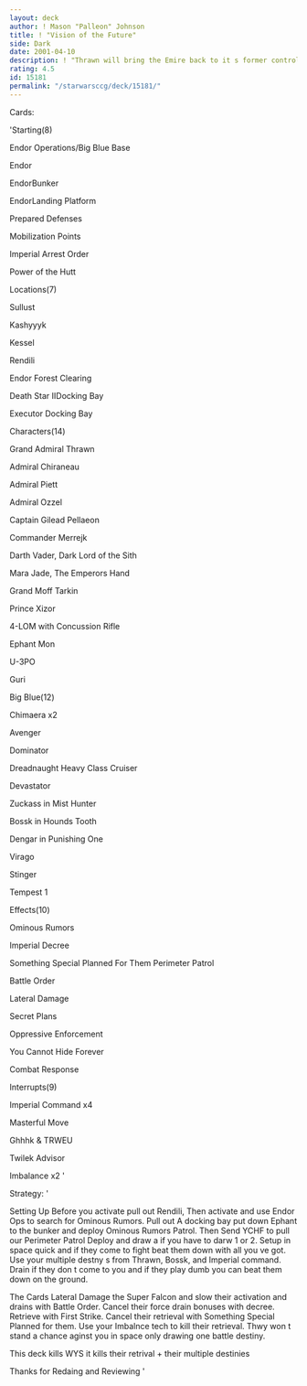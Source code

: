 ```yaml
---
layout: deck
author: ! Mason "Palleon" Johnson
title: ! "Vision of the Future"
side: Dark
date: 2001-04-10
description: ! "Thrawn will bring the Emire back to it s former control fo the galaxy. Endor Ops that beats the @#$% out of the lightside"
rating: 4.5
id: 15181
permalink: "/starwarsccg/deck/15181/"
---
```

Cards:

'Starting(8)


Endor Operations/Big Blue Base

Endor

EndorBunker 

EndorLanding Platform

Prepared Defenses

Mobilization Points

Imperial Arrest Order

Power of the Hutt


Locations(7)


Sullust

Kashyyyk

Kessel

Rendili

Endor Forest Clearing

Death Star IIDocking Bay

Executor Docking Bay


Characters(14)


Grand Admiral Thrawn

Admiral Chiraneau

Admiral Piett

Admiral Ozzel

Captain Gilead Pellaeon

Commander Merrejk

Darth Vader, Dark Lord of the Sith

Mara Jade, The Emperors Hand

Grand Moff Tarkin

Prince Xizor

4-LOM with Concussion Rifle

Ephant Mon

U-3PO

Guri


Big Blue(12)


Chimaera x2

Avenger

Dominator

Dreadnaught Heavy Class Cruiser

Devastator

Zuckass in Mist Hunter

Bossk in Hounds Tooth

Dengar in Punishing One

Virago

Stinger

Tempest 1


Effects(10)


Ominous Rumors

Imperial Decree

Something Special Planned For Them Perimeter Patrol

Battle Order

Lateral Damage

Secret Plans

Oppressive Enforcement

You Cannot Hide Forever

Combat Response


Interrupts(9)


Imperial Command x4

Masterful Move

Ghhhk & TRWEU

Twilek Advisor

Imbalance x2  '

Strategy: '

Setting Up Before you activate pull out Rendili, Then activate and use Endor Ops to search for Ominous Rumors. Pull out A docking bay put down Ephant to the bunker and deploy Ominous Rumors Patrol. Then Send YCHF to pull our Perimeter Patrol Deploy and draw a if you have to darw 1 or 2. Setup in space quick and if they come to fight beat them down with all you ve got. Use your multiple destny s from Thrawn, Bossk, and Imperial command. Drain if they don t come to you and if they play dumb you can beat them down on the ground.


The Cards Lateral Damage the Super Falcon and slow their activation and drains with Battle Order. Cancel their force drain bonuses with decree. Retrieve with First Strike. Cancel their retrieval with Something Special Planned for them. Use your Imbalnce tech to kill their retrieval. Thwy won t stand a chance aginst you in space only drawing one battle destiny.

This deck kills WYS it kills their retrival + their multiple destinies


Thanks for Redaing and Reviewing  '
